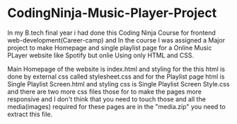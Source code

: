 # CodingNinja-Music-Player-Project
In my B.tech final year i had done this Coding Ninja Course for frontend web-development(Career-camp)
 and In the course I was assigned a Major project to make Homepage and single playlist page for a Online Music PLayer website like Spotify but onlie Using only HTML and CSS.


Main Homepage of the website is index.html and styling for the this html is done by external css called stylesheet.css and for the Playlist page html is Single Playlist Screen.html and styling css is Single Playlist Screen Style.css and there are two more css files those for to make the pages more responsive and I don't think that you need to touch those and all the media(images) required for these pages are in the "media.zip" you need to extract this file.
